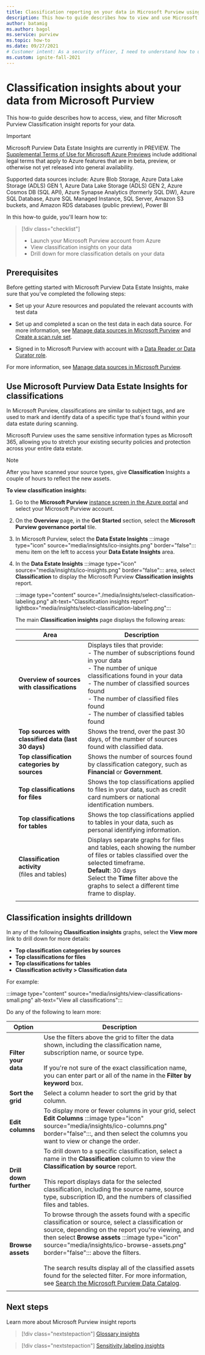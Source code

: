 ```yaml
---
title: Classification reporting on your data in Microsoft Purview using Microsoft Purview Data Estate Insights
description: This how-to guide describes how to view and use Microsoft Purview classification reporting on your data.
author: batamig
ms.author: bagol
ms.service: purview
ms.topic: how-to
ms.date: 09/27/2021
# Customer intent: As a security officer, I need to understand how to use Microsoft Purview Data Estate Insights to learn about sensitive data identified and classified and labeled during scanning.
ms.custom: ignite-fall-2021
---
```


# Classification insights about your data from Microsoft Purview

This how-to guide describes how to access, view, and filter Microsoft Purview Classification insight reports for your data.

> [!IMPORTANT]
> Microsoft Purview Data Estate Insights are currently in PREVIEW. The [Supplemental Terms of Use for Microsoft Azure Previews](https://azure.microsoft.com/support/legal/preview-supplemental-terms/) include additional legal terms that apply to Azure features that are in beta, preview, or otherwise not yet released into general availability.

Supported data sources include: Azure Blob Storage, Azure Data Lake Storage (ADLS) GEN 1, Azure Data Lake Storage (ADLS) GEN 2, Azure Cosmos DB (SQL API), Azure Synapse Analytics (formerly SQL DW), Azure SQL Database, Azure SQL Managed Instance, SQL Server, Amazon S3 buckets, and Amazon RDS databases (public preview), Power BI

In this how-to guide, you'll learn how to:

> [!div class="checklist"]
> - Launch your Microsoft Purview account from Azure
> - View classification insights on your data
> - Drill down for more classification details on your data

## Prerequisites

Before getting started with Microsoft Purview Data Estate Insights, make sure that you've completed the following steps:

- Set up your Azure resources and populated the relevant accounts with test data

- Set up and completed a scan on the test data in each data source. For more information, see [Manage data sources in Microsoft Purview](manage-data-sources.md) and [Create a scan rule set](create-a-scan-rule-set.md).

- Signed in to Microsoft Purview with account with a [Data Reader or Data Curator role](catalog-permissions.md#roles).

For more information, see [Manage data sources in Microsoft Purview](manage-data-sources.md).

## Use Microsoft Purview Data Estate Insights for classifications

In Microsoft Purview, classifications are similar to subject tags, and are used to mark and identify data of a specific type that's found within your data estate during scanning.

Microsoft Purview uses the same sensitive information types as Microsoft 365, allowing you to stretch your existing security policies and protection across your entire data estate.

> [!NOTE]
> After you have scanned your source types, give **Classification** Insights a couple of hours to reflect the new assets.

**To view classification insights:**

1. Go to the **Microsoft Purview** [instance screen in the Azure portal](https://aka.ms/purviewportal) and select your Microsoft Purview account.

1. On the **Overview** page, in the **Get Started** section, select the **Microsoft Purview governance portal** tile.

1. In Microsoft Purview, select the **Data Estate Insights** :::image type="icon" source="media/insights/ico-insights.png" border="false"::: menu item on the left to access your **Data Estate Insights** area.

1. In the **Data Estate Insights** :::image type="icon" source="media/insights/ico-insights.png" border="false"::: area, select **Classification** to display the Microsoft Purview **Classification insights** report.

   :::image type="content" source="./media/insights/select-classification-labeling.png" alt-text="Classification insights report" lightbox="media/insights/select-classification-labeling.png":::

   The main **Classification insights** page displays the following areas:

   |Area  |Description  |
   |---------|---------|
   |**Overview of sources with classifications**     |Displays tiles that provide: <br>- The number of subscriptions found in your data <br>- The number of unique classifications found in your data <br>- The number of classified sources found <br>- The number of classified files found <br>- The number of classified tables found         |
   |**Top sources with classified data (last 30 days)**     |Shows the trend, over the past 30 days, of the number of sources found with classified data.            |
   |**Top classification categories by sources**     |Shows the number of sources found by classification category, such as **Financial** or **Government**.      |
   |**Top classifications for files**     |Shows the top classifications applied to files in your data, such as credit card numbers or national identification numbers.         |
   |**Top classifications for tables**     | Shows the top classifications applied to tables in your data, such as personal identifying information. |   
   |  **Classification activity** <br>(files and tables) |  Displays separate graphs for files and tables, each showing the number of files or tables classified over the selected timeframe. <br>**Default**: 30 days<br>Select the **Time** filter above the graphs to select a different time frame to display.    |
   |    |    |

## Classification insights drilldown

In any of the following **Classification insights** graphs, select the **View more** link to drill down for more details:

- **Top classification categories by sources**
- **Top classifications for files**
- **Top classifications for tables**
- **Classification activity > Classification data**

For example:

:::image type="content" source="media/insights/view-classifications-small.png" alt-text="View all classifications":::

Do any of the following to learn more:

|Option  |Description  |
|---------|---------|
|**Filter your data**     |  Use the filters above the grid to filter the data shown, including the classification name, subscription name, or source type. <br><br>If you're not sure of the exact classification name, you can enter part or all of the name in the **Filter by keyword** box.       |
|**Sort the grid** |Select a column header to sort the grid by that column. | 
|**Edit columns**     |  To display more or fewer columns in your grid, select **Edit Columns** :::image type="icon" source="media/insights/ico-columns.png" border="false":::, and then select the columns you want to view or change the order.   |
|**Drill down further**     | To drill down to a specific classification, select a name in the **Classification** column to view the **Classification by source** report. <br><br>This report displays data for the selected classification, including the source name, source type, subscription ID, and the numbers of classified files and tables.      |
|**Browse assets**     |  To browse through the assets found with a specific classification or source, select a classification or source, depending on the report you're viewing, and then select **Browse assets** :::image type="icon" source="media/insights/ico-browse-assets.png" border="false"::: above the filters. <br><br>The search results display all of the classified assets found for the selected filter.  For more information, see [Search the Microsoft Purview Data Catalog](how-to-search-catalog.md).       |
| | |

## Next steps

Learn more about Microsoft Purview insight reports
> [!div class="nextstepaction"]
> [Glossary insights](glossary-insights.md)

> [!div class="nextstepaction"]
> [Sensitivity labeling insights](./sensitivity-insights.md)
